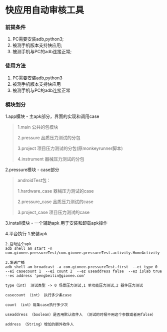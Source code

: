 # 快应用自动审核工具 #

### 前提条件 ###
1. PC需要安装adb,python3;
2. 被测手机版本支持快应用;
3. 被测手机与PC的adb连接正常;

### 使用方法 ###
1. PC需要安装adb,python3
2. 被测手机版本支持快应用
3. 被测手机与PC的adb连接正常


### 模块划分 ###
1.app模块 - 主apk部分，界面的实现和调用case
> 1.main 公共的包模块
>
> 2.pressure 品质压力测试的分包
>
> 3.project 项目压力测试的分包(原monkeyrunner脚本)
>
> 4.instrument 器械压力测试的分包

2.pressure模块 - case部分
>androidTest包：
>
>1.hardware_case 器械压力测试的case
>
>2.pressure_case 品质压力测试的case
>
>3.project_case 项目压力测试的case

3.install模块 - 一个辅助apk 用于安装和卸载apk操作


4.平台执行
    1.安装apk

    2.启动这个apk
    adb shell am start -n com.gionee.pressureTest/com.gionee.pressureTest.activity.HomeActivity

    3.发送广播
    adb shell am broadcast -a com.gionee.pressureTest.first  --ei type 0  --ei casecount 1  --ei count 2  --ez useaddress false  --ez islab true  --es address 'pengbeilin@gionee.com'

    type（int） 测试类型 -> 0 场景压力测试,1 单功能压力测试,2 器件压力测试

    casecount （int） 执行多少条case

    count （int）每条case执行多少次

    useaddress （boolean）是否用默认收件人 （测试的时候不用这个参数或者用false）

    address （String）增加的额外收件人

